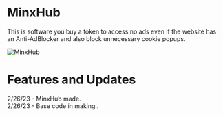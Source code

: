 # MinxHub
This is software you buy a token to access no ads even if the website has an Anti-AdBlocker and also block unnecessary cookie popups. 

![MinxHub](https://user-images.githubusercontent.com/82759997/221420603-e2de8ea7-0907-489a-a627-f32426a46251.png)


# Features and Updates
2/26/23 - MinxHub made.                                   
2/26/23 - Base code in making..

